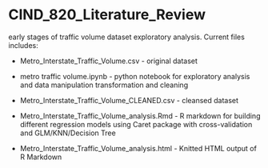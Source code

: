 # CIND_820_Literature_Review
early stages of traffic volume dataset exploratory analysis.
  Current files includes:
 - Metro_Interstate_Traffic_Volume.csv - original dataset

 - metro traffic volume.ipynb - python notebook for exploratory analysis and data manipulation transformation and cleaning
  
 - Metro_Interstate_Traffic_Volume_CLEANED.csv - cleansed dataset

 - Metro_Interstate_Traffic_Volume_analysis.Rmd - R markdown for building different regression models using Caret package with cross-validation and GLM/KNN/Decision Tree

 - Metro_Interstate_Traffic_Volume_analysis.html - Knitted HTML output of R Markdown
